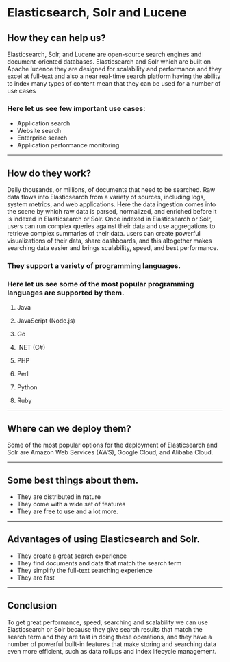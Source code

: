 # Elasticsearch, Solr and Lucene
## How they can help us?
Elasticsearch, Solr, and Lucene are open-source search engines and document-oriented databases. Elasticsearch and Solr which are built on Apache lucence they are designed for scalability and performance and they excel at full-text and also a near real-time search platform having the ability to index many types of content mean that they can be used for a number of use cases
### Here let us see few important use cases:
* Application search
* Website search
* Enterprise search
* Application performance monitoring
---
## How do they work?
Daily thousands, or millions, of documents that need to be searched. Raw data flows into Elasticsearch from a variety of sources, including logs, system metrics, and web applications. Here the data ingestion comes into the scene by which raw data is parsed, normalized, and enriched before it is indexed in Elasticsearch or Solr. Once indexed in Elasticsearch or Solr, users can run complex queries against their data and use aggregations to retrieve complex summaries of their data. users can create powerful visualizations of their data, share dashboards, and this altogether makes searching data easier and brings scalability, speed, and best performance.
### They support a variety of programming languages.

### Here let us see some of the most popular programming languages are supported by them.
1. Java

1. JavaScript (Node.js)

1. Go

1. .NET (C#)

1. PHP

1. Perl

1. Python

1. Ruby
---
## Where can we deploy them?
Some of the most popular options for the deployment of Elasticsearch and Solr are Amazon Web Services (AWS), Google Cloud, and Alibaba Cloud.

---
## Some best things about them.
 
* They are distributed in nature
* They come with a wide set of features
* They are free to use and a lot more.
---
 
## Advantages of using Elasticsearch and Solr.
 
* They create a great search experience
* They find documents and data that match the search term
* They simplify the full-text searching experience
* They are fast
---
 
## Conclusion
To get great performance, speed, searching and scalability we can use Elasticsearch or Solr because they give search results that match the search term and they are fast in doing these operations, and they have a number of powerful built-in features that make storing and searching data even more efficient, such as data rollups and index lifecycle management.



